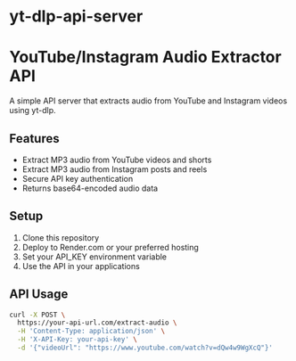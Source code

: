 # yt-dlp-api-server 
# YouTube/Instagram Audio Extractor API

A simple API server that extracts audio from YouTube and Instagram videos using yt-dlp.

## Features

- Extract MP3 audio from YouTube videos and shorts
- Extract MP3 audio from Instagram posts and reels
- Secure API key authentication
- Returns base64-encoded audio data

## Setup

1. Clone this repository
2. Deploy to Render.com or your preferred hosting
3. Set your API_KEY environment variable
4. Use the API in your applications

## API Usage

```bash
curl -X POST \
  https://your-api-url.com/extract-audio \
  -H 'Content-Type: application/json' \
  -H 'X-API-Key: your-api-key' \
  -d '{"videoUrl": "https://www.youtube.com/watch?v=dQw4w9WgXcQ"}'
  